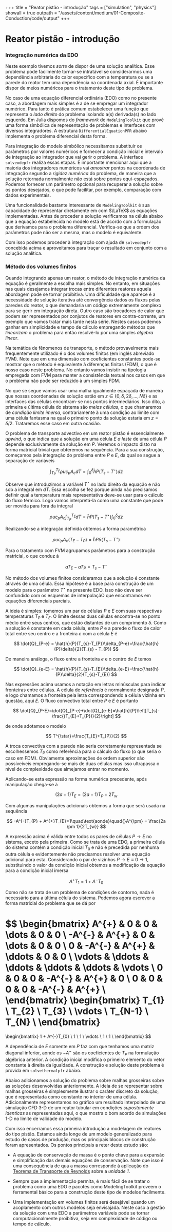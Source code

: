 +++
title   = "Reator pistão - introdução"
tags    = ["simulation", "physics"]
showall = true
outpath = "/assets/content/medium/01-Composite-Conduction/code/output"
+++

# Reator pistão - introdução

<!-- let
    z = ImmersedConditionsFVM(; L = reactor.L, N = 10000).z
    ĥ = computehtc(; reactor..., fluid..., u = operations.u, verbose = true)

    pars = (z = z, ĥ = ĥ, P = P, A = A, ρ = fluid.ρ, cₚ = fluid.cₚ, operations...)
    Tₐ = analyticalthermalpfr(; pars...)

    standardplot(quote
        lines!(ax, $z, $Tₐ, color = :red, linewidth = 5, label = "Analítica")
        Tend = @sprintf("%.2f", $Tₐ[end])
    end)
end -->

### Integração numérica da EDO

Neste exemplo tivemos *sorte* de dispor de uma solução analítica. Esse problema
pode facilmente tornar-se intratável se considerarmos uma dependência arbitrária
do calor específico com a temperatura ou se a parede do reator tem uma
dependência na coordenada axial. É importante dispor de meios numéricos para o
tratamento deste tipo de problema.

No caso de uma equação diferencial ordinária (EDO) como no presente caso, a
abordagem mais simples é a de se empregar um integrador numérico. Para tanto é
prática comum estabelecer uma função que representa o *lado direito* do problema
isolando a(s) derivada(s) no lado esquerdo. Em Julia dispomos do *framework* de
`ModelingToolkit` que provê uma forma simbólica de representação de problemas e
interfaces com diversos integradores. A estrutura `DifferentialEquationPFR`
abaixo implementa o problema diferencial desta forma.

<!-- """
Representação em forma EDO do reator pistão.

$(TYPEDFIELDS)
"""
struct DifferentialEquationPFR
    "Perímetro transversal do reator [m]"
    P::Num

    "Área transversal do reator [m²]"
    A::Num

    "Temperatura de superfície do reator [K]"
    Tₛ::Num

    "Coeficient convectivo de troca de calor [W/(m².K)]"
    ĥ::Num

    "Velocidade do fluido [m/s]"
    u::Num

    "Densidade do fluido [kg/m³]"
    ρ::Num

    "Calor específico do fluido [J/(kg.K)]"
    cₚ::Num

    "Coordenada axial do reator [m]"
    z::Num

    "Temperatura axial do reator [K]"
    T::Num

    "Sistema diferencial ordinário à simular"
    sys::ODESystem

    function DifferentialEquationPFR()
        # Variável independente.
        @variables z

        # Variável dependente.
        @variables T(z)

        # Parâmetros.
        pars = @parameters P A Tₛ ĥ u ρ cₚ

        # Operador diferencial em z.
        D = Differential(z)

        # Sistema de equações.
        eqs = [D(T) ~ ĥ * P * (Tₛ - T) / (ρ * u * A * cₚ)]

        # Criação do sistema.
        @named sys = ODESystem(eqs, z, [T], pars)

        return new(P, A, Tₛ, ĥ, u, ρ, cₚ, z, T, sys)
    end
end -->

Para integração do modelo simbólico necessitamos substituir os parâmetros por
valores numéricos e fornecer a condição inicial e intervalo de integração ao
integrador que vai gerir o problema. A interface `solveodepfr` realiza essas
etapas. É importante mencionar aqui que a maioria dos integradores numéricos vai
*amostrar* pontos na coordenada de integração segundo a *rigidez numérica* do
problema, de maneira que a solução retornada normalmente não está sobre pontos
equi-espaçados. Podemos fornecer um parâmetro opcional para recuperar a solução
sobre os pontos desejados, o que pode facilitar, por exemplo, comparação com
dados experimentais.

<!-- "Integra o modelo diferencial de reator pistão"
function solveodepfr(;
    model::DifferentialEquationPFR,
    P::T,
    A::T,
    Tₛ::T,
    Tₚ::T,
    ĥ::T,
    u::T,
    ρ::T,
    cₚ::T,
    z::Vector{T},
) where {T}
    T₀ = [model.T => Tₚ]

    p = [
        model.P => P,
        model.A => A,
        model.Tₛ => Tₛ,
        model.ĥ => ĥ,
        model.u => u,
        model.ρ => ρ,
        model.cₚ => cₚ,
    ]

    zspan = (0, z[end])
    prob = ODEProblem(model.sys, T₀, zspan, p)
    return solve(prob; saveat = z)
end -->

Uma funcionalidade bastante interessante de `ModelingToolkit` é sua capacidade
de representar diretamente em com $\LaTeX$ as equações implementadas. Antes de
proceder a solução verificamos na célula abaixo que a equação estabelecida no
modelo está de acordo com a formulação que derivamos para o problema
diferencial. Verifica-se que a ordem dos parâmetros pode não ser a mesma, mas o
modelo é equivalente.

<!-- let
    DifferentialEquationPFR().sys
end -->

Com isso podemos proceder à integração com ajuda de `solveodepfr` concebida
acima e aproveitamos para traçar o resultado em conjunto com a solução
analítica.

<!-- let
    z = ImmersedConditionsFVM(; L = reactor.L, N = 10000).z
    ĥ = computehtc(; reactor..., fluid..., u = operations.u)

    pars = (z = z, ĥ = ĥ, P = P, A = A, ρ = fluid.ρ, cₚ = fluid.cₚ, operations...)

    model = DifferentialEquationPFR()
    Tₐ = analyticalthermalpfr(; pars...)
    Tₒ = solveodepfr(; model = model, pars...)[:T]

    standardplot(quote
        lines!(ax, $z, $Tₐ, color = :red, linewidth = 5, label = "Analítica")
        lines!(ax, $z, $Tₒ, color = :black, linewidth = 2, label = "EDO")
        Tend = @sprintf("%.2f", $Tₒ[end])
    end)
end -->

### Método dos volumes finitos

Quando integrando apenas um reator, o método de integração numérica da equação é
geralmente a escolha mais simples. No entanto, em situações nas quais desejamos
integrar trocas entre diferentes reatores aquela abordagem pode se tornar
proibitiva. Uma dificuldade que aparece é a necessidade de solução iterativa até
convergência dados os fluxos pelas paredes do reator, o que demandaria um código
extremamente complexo para se gerir em integração direta. Outro caso são
trocadores de calor que podem ser representados por conjutos de reatores em
contra-corrente, um exemplo que vamos tratar mais tarde nesta série. Nestes
casos podemos ganhar em simplicidade e tempo de cálculo empregando métodos que
*linearizam* o problema para então resolvê-lo por uma simples *álgebra linear*.

Na temática de fênomenos de transporte, o método provavelmente mais
frequentemente utilizado é o dos volumes finitos (em inglês abreviado FVM). Note
que em uma dimensão com coeficientes constantes pode-se mostrar que o método é
equivalente à diferenças finitas (FDM), o que é nosso caso neste problema. No
entanto vamos insistir na tipologia empregada com FVM para manter a consistência
textual nos casos em que o problema não pode ser reduzido à um simples FDM.

No que se segue vamos usar uma malha igualmente espaçada de maneira que nossas
coordenadas de solução estão em $z\in\{0,\delta,2\delta,\dots,N\delta\}$ e as
interfaces das células encontram-se nos pontos intermediários. Isso dito, a
primeira e última célula do sistema são *meias células*, o que chamaremos de
*condição limite imersa*, contrariamente à uma condição ao limite com uma célula
fantasma na qual o primeiro ponto da solução estaria em $z=\delta/2$. Trataremos
esse caso em outra ocasião.

O problema de transporte advectivo em um reator pistão é essencialmente
*upwind*, o que indica que a solução em uma célula $E$ *a leste* de uma célula
$P$ depende exclusivamente da solução em $P$. Veremos o impacto disto na forma
matricial trivial que obteremos na sequência. Para a sua construção, começamos
pela integração do problema entre $P$ e $E$, da qual se segue a separação de
variáveis

$$
\int_{T_P}^{T_E}\rho{}u{}c_{p}A_{c}dT=
\int_{0}^{\delta}\hat{h}{P}(T_{s}-T^{\star})dz
$$

Observe que introduzimos a variável $T^{\star}$ no lado direito da equação e não
sob a integral em $dT$. Essa escolha se fez porque ainda não precisamos definir
qual a temperatura mais representativa deve-se usar para o cálculo do fluxo
térmico. Logo vamos interpretá-la como uma constante que pode ser movida para
fora da integral

$$
\rho{}u{}c_{p}A_{c}\int_{T_P}^{T_E}dT=
\hat{h}{P}(T_{s}-T^{\star})\int_{0}^{\delta}dz
$$

Realizando-se a integração definida obtemos a forma paramétrica

$$
\rho{}u{}c_{p}A_{c}(T_{E}-T_{P})=
\hat{h}{P}\delta(T_{s}-T^{\star})
$$

Para o tratamento com FVM agrupamos parâmetros para a construção matricial, o
que conduz à

$$
aT_{E}-aT_{P}=
T_{s}-T^{\star}
$$

No método dos volumes finitos consideramos que a solução é constante através de
uma célula. Essa hipótese é a base para construção de um modelo para o parâmetro
$T^{\star}$ na presente EDO. Isso não deve ser confundido com os esquemas de
interpolaçãO que encontramos em equações diferenciais parciais.

A ideia é simples: tomemos um par de células $P$ e $E$ com suas respectivas
temperaturas $T_{P}$ e $T_{E}$. O limite dessas duas células encontra-se no
ponto médio entre seus centros, que estão distantes de um comprimento $\delta$.
Como a solução é constante em cada célula, entre $P$ e a parede o fluxo de calor
total entre seu centro e a fronteira $e$ com a célula $E$ é

$$
\dot{Q}_{P-e} = \hat{h}{P}(T_{s}-T_{P})\delta_{P-e}=\frac{\hat{h}{P}\delta}{2}(T_{s} - T_{P})
$$

De maneira análoga, o fluxo entre a fronteira $e$ e o centro de $E$ temos

$$
\dot{Q}_{e-E} = \hat{h}{P}(T_{s}-T_{E})\delta_{e-E}=\frac{\hat{h}{P}\delta}{2}(T_{s}-T_{E})
$$

Nas expressões acima usamos a notação em letras minúsculas para indicar
fronteiras entre células. A célula de *referência* é normalmente designada $P$,
e logo chamamos a fronteira pela letra correspondendo a célula vizinha em
questão, aqui $E$. O fluxo convectivo total entre $P$ e $E$ é portanto

$$
\dot{Q}_{P-E}=\dot{Q}_{P-e}+\dot{Q}_{e-E}=\hat{h}{P}\left[T_{s}-\frac{(T_{E}+T_{P})}{2}\right]
$$

de onde adotamos o modelo

$$
T^{\star}=\frac{T_{E}+T_{P}}{2}
$$

A troca convectiva com a parede não seria corretamente representada se
escolhessemos $T_{P}$ como referência para o cálculo do fluxo (o que seria o
caso em FDM). Obviamente aproximações de ordem superior são possíveíveis
empregando-se mais de duas células mas isso ultrapassa o nível de complexidade
que almejamos entrar no momento.

Aplicando-se esta expressão na forma numérica precedente, após manipulação
chega-se à

$$
(2a + 1)T_{E}=
(2a - 1)T_{P} + 2T_{w}
$$

Com algumas manipulações adicionais obtemos a forma que será usada na sequência

$$
-A^{-}T_{P} + A^{+}T_{E}=1\quad\text{aonde}\quad{}A^{\pm} = \frac{2a \pm 1}{2T_{w}}
$$

A expressão acima é válida entre todos os pares de células $P\rightarrow{}E$ no
sistema, exceto pela primeira. Como se trata de uma EDO, a primeira célula do
sistema contém a condição inicial $T_{0}$ e não é precedida por nenhuma outra
célula e evidentemente não precisamos resolver uma equação adicional para esta.
Considerando o par de vizinhos $P\rightarrow{}E\equiv{}0\rightarrow{}1$,
substituindo o valor da condição inicial obtemos a modificação da equação para a
condição inicial imersa

$$
A^{+}T_{1}=1 + A^{-}T_{0}
$$

Como não se trata de um problema de condições de contorno, nada é necessário
para a última célula do sistema. Podemos agora escrever a forma matricial do
problema que se dá por

$$
\begin{bmatrix}
 A^{+}  &  0     &  0     & \dots  &  0      &  0      \\
-A^{-}  &  A^{+} &  0     & \dots  &  0      &  0      \\
 0      & -A^{-} &  A^{+} & \ddots &  0      &  0      \\
\vdots  & \ddots & \ddots & \ddots & \ddots  & \vdots  \\
 0      &  0     &  0     & -A^{-} &  A^{+}  &   0     \\
 0      &  0     &  0     &  0     & -A^{-}  &   A^{+} \\
\end{bmatrix}
\begin{bmatrix}
T_{1}    \\
T_{2}    \\
T_{3}    \\
\vdots   \\
T_{N-1}  \\
T_{N}    \\
\end{bmatrix}
=
\begin{bmatrix}
1 + A^{-}T_{0}  \\
1               \\
1               \\
\vdots          \\
1               \\
1               \\
\end{bmatrix}
$$

A dependência de $E$ somente em $P$ faz com que tenhamos uma matriz diagonal
inferior, aonde os $-A^{-}$ são os coeficientes de $T_{P}$ na formulação
algébrica anterior. A condição inicial modifica o primeiro elemento do vetor
constante à direita da igualdade. A construção e solução deste problema é
provida em `solvethermalpfr` abaixo.

<!-- "Integra reator pistão circular no espaço das temperaturas."
function solvethermalpfr(;
    mesh::AbstractDomainFVM,
    P::T,
    A::T,
    Tₛ::T,
    Tₚ::T,
    ĥ::T,
    u::T,
    ρ::T,
    cₚ::T,
    vars...,
) where {T}
    N = length(mesh.z) - 1
    a = (ρ * u * cₚ * A) / (ĥ * P * mesh.δ)

    A⁺ = (2a + 1) / (2Tₛ)
    A⁻ = (2a - 1) / (2Tₛ)

    b = ones(N)
    b[1] = 1 + A⁻ * Tₚ

    M = spdiagm(-1 => -A⁻ * ones(N - 1), 0 => +A⁺ * ones(N + 0))
    U = similar(mesh.z)

    U[1] = Tₚ
    U[2:end] = M \ b

    return U
end -->

Abaixo adicionamos a solução do problema sobre malhas grosseiras sobre as
soluções desenvolvidas anteriormente. A ideia de se representar sobre malhas
grosseiras é simplesmente ilustrar o caráter discreto da solução, que é
representada como constante no interior de uma célula. Adicionalmente
representamos no gráfico um resultado interpolado de uma simulação CFD 3-D de um
reator tubular em condições *supostamente identicas* as representadas aqui, o
que mostra o bom acordo de simulações 1-D no limite de validade do modelo.

<!-- let
    case = "fluent-reference"
    data = readdlm("c01-reator-pistao/$(case)/postprocess.dat", Float64)
    x, Tₑ = data[:, 1], data[:, 2]

    mesh = ImmersedConditionsFVM(; L = reactor.L, N = 10000)

    z = mesh.z
    ĥ = computehtc(; reactor..., fluid..., u = operations.u)

    pars = (z = z, ĥ = ĥ, P = P, A = A, ρ = fluid.ρ, cₚ = fluid.cₚ, operations...)

    model = DifferentialEquationPFR()
    Tₐ = analyticalthermalpfr(; pars...)
    Tₒ = solveodepfr(; model = model, pars...)[:T]

    standardplot(quote
        lines!(ax, $z, $Tₐ, color = :red, linewidth = 5, label = "Analítica")
        lines!(ax, $z, $Tₒ, color = :black, linewidth = 2, label = "EDO")
        lines!(ax, $x, $Tₑ, color = :blue, linewidth = 2, label = "CFD")

        for N in [20, 100]
            meshN = ImmersedConditionsFVM(; L = $reactor.L, N = N)
            T = solvethermalpfr(; mesh = meshN, $pars...)
            stairs!(ax, meshN.z, T; label = "N = $(N)", step = :center)
            # Experimente substituir a linha acima pelo código abaixo:
            # lines!(ax, meshN.z, T; label = "N = $(N)")
        end

        Tend = @sprintf("%.2f", $Tₐ[end])
    end)
end -->

Com isso encerramos essa primeira introdução a modelagem de reatores do tipo
pistão. Estamos ainda longe de um modelo generalizado para estudo de casos de
produção, mas os principais blocos de construção foram apresentados. Os pontos
principais a reter deste estudo são:

- A equação de conservação de massa é o ponto chave para a expansão e
  simplificação das demais equações de conservação. Note que isso é uma
  consequência de qua a massa corresponde à aplicação do [Teorema de Transporte
  de Reynolds](https://pt.wikipedia.org/wiki/Teorema_de_transporte_de_Reynolds)
  sobre a *unidade 1*. 

- Sempre que a implementação permita, é mais fácil de se tratar o problema como
  uma EDO e pacotes como ModelingToolkit proveem o ferramental básico para a
  construção deste tipo de modelos facilmente.

- Uma implementação em volumes finitos será desejável quando um acoplamento com
  outros modelos seja envisajada. Neste caso a gestão da solução com uma EDO a
  parâmetros variáveis pode se tornar computacionalmente proibitiva, seja em
  complexidade de código ou tempo de cálculo.

<!-- Isso é tudo para esta sessão de estudo! Até a próxima!

"Paramêtros do reator."
const reactor = notedata.c01.reactor

"Parâmetros do fluido"
const fluid = notedata.c01.fluid

"Parâmetros de operação."
const operations = notedata.c01.operations

"Perímetro da seção circular do reator [m]."
const P = π * reactor.D

"Área da seção circula do reator [m²]."
const A = π * (reactor.D / 2)^2

"Gráficos padronizados para este notebook."
function standardplot(toplot, yrng = (300, 400))
    ex = quote
        let
            fig = Figure(resolution = (720, 500))
            ax = Axis(fig[1, 1])
            $toplot
            xlims!(ax, (0, $reactor.L))
            ax.title = "Temperatura final = $(Tend) K"
            ax.xlabel = "Posição [m]"
            ax.ylabel = "Temperatura [K]"
            ax.xticks = range(0.0, $reactor.L, 6)
            ax.yticks = range($yrng..., 6)
            ylims!(ax, $yrng)
            axislegend(position = :rb)
            fig
        end
    end

    return eval(ex)
end -->
